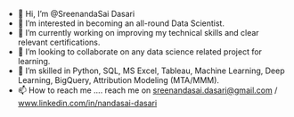 - 👋 Hi, I’m @SreenandaSai Dasari
- 👀 I’m interested in becoming an all-round Data Scientist.
- 🌱 I’m currently working on improving my technical skills and clear relevant certifications.
- 💞️ I’m looking to collaborate on any data science related project for learning.
- 💞️ I’m skilled in Python, SQL, MS Excel, Tableau, Machine Learning, Deep Learning, BigQuery, Attribution   Modeling (MTA/MMM).
- 📫 How to reach me ....  reach me on sreenandasai.dasari@gmail.com / www.linkedin.com/in/nandasai-dasari



<!---
SreenandaSai-Dasari/SreenandaSai-Dasari is a ✨ special ✨ repository because its `README.md` (this file) appears on your GitHub profile.
You can click the Preview link to take a look at your changes.
--->
